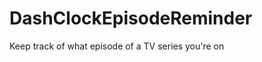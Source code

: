 DashClockEpisodeReminder
========================

Keep track of what episode of a TV series you're on
